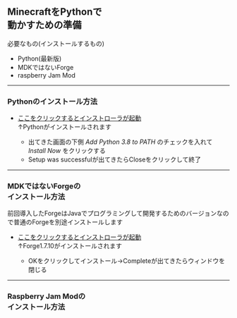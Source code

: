 ## MinecraftをPythonで<br>動かすための準備
必要なもの(インストールするもの)
* Python(最新版)
* MDKではないForge
* raspberry Jam Mod

---

### Pythonのインストール方法
* [ここをクリックするとインストローラが起動](https://www.python.org/ftp/python/3.8.0/python-3.8.0-amd64-webinstall.exe)<br>↑Pythonがインストールされます

  * 出てきた画面の下側 *Add Python 3.8 to PATH* のチェックを入れて *Install Now* をクリックする
  * Setup was successfulが出てきたらCloseをクリックして終了

---

### MDKではないForgeの<br>インストール方法
前回導入したForgeはJavaでプログラミングして開発するためのバージョンなので普通のForgeを別途インストールします
* [ここをクリックするとインストローラが起動](http://files.minecraftforge.net/maven/net/minecraftforge/forge/1.7.10-10.13.4.1558-1.7.10/forge-1.7.10-10.13.4.1558-1.7.10-installer-win.exe)<br>↑Forge1.7.10がインストールされます

  * OKをクリックしてインストール→Completeが出てきたらウィンドウを閉じる


---

### Raspberry Jam Modの<br>インストール方法


